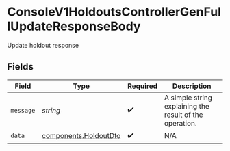 # ConsoleV1HoldoutsControllerGenFullUpdateResponseBody

Update holdout response


## Fields

| Field                                                          | Type                                                           | Required                                                       | Description                                                    |
| -------------------------------------------------------------- | -------------------------------------------------------------- | -------------------------------------------------------------- | -------------------------------------------------------------- |
| `message`                                                      | *string*                                                       | :heavy_check_mark:                                             | A simple string explaining the result of the operation.        |
| `data`                                                         | [components.HoldoutDto](../../models/components/holdoutdto.md) | :heavy_check_mark:                                             | N/A                                                            |